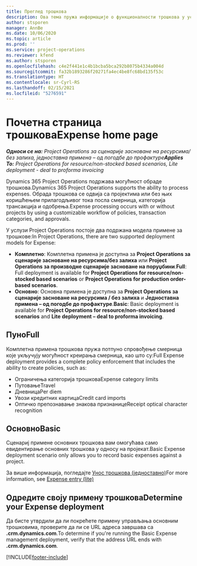 ```yaml
---
title: Преглед трошкова
description: Ова тема пружа информације о функционалности трошкова у услузи Project Operations.
author: stsporen
manager: AnnBe
ms.date: 10/06/2020
ms.topic: article
ms.prod: ''
ms.service: project-operations
ms.reviewer: kfend
ms.author: stsporen
ms.openlocfilehash: c4e2f441e1c4b1bcba5bca292b8075b4334a004d
ms.sourcegitcommit: fa32b1893286f20271fa4ec4be8fc68bd135f53c
ms.translationtype: HT
ms.contentlocale: sr-Cyrl-RS
ms.lasthandoff: 02/15/2021
ms.locfileid: "5276591"
---
```

# <a name="expense-home-page"></a><span data-ttu-id="82373-103">Почетна страница трошкова</span><span class="sxs-lookup"><span data-stu-id="82373-103">Expense home page</span></span>

<span data-ttu-id="82373-104">_**Односи се на:** Project Operations за сценарије засноване на ресурсима/без залиха, једноставна примена – од погодбе до профактуре_</span><span class="sxs-lookup"><span data-stu-id="82373-104">_**Applies To:** Project Operations for resource/non-stocked based scenarios, Lite deployment - deal to proforma invoicing_</span></span>


<span data-ttu-id="82373-105">Dynamics 365 Project Operations подржава могућност обраде трошкова.</span><span class="sxs-lookup"><span data-stu-id="82373-105">Dynamics 365 Project Operations supports the ability to process expenses.</span></span> <span data-ttu-id="82373-106">Обрада трошкова се одвија са пројектима или без њих коришћењем прилагодљивог тока посла смерница, категорија трансакција и одобрења.</span><span class="sxs-lookup"><span data-stu-id="82373-106">Expense processing occurs with or without projects by using a customizable workflow of policies, transaction categories, and approvals.</span></span>

<span data-ttu-id="82373-107">У услузи Project Operations постоје два подржана модела примене за трошкове:</span><span class="sxs-lookup"><span data-stu-id="82373-107">In Project Operations, there are two supported deployment models for Expense:</span></span> 

- <span data-ttu-id="82373-108">**Комплетно**: Комплетна примена је доступна за **Project Operations за сценарије засноване на ресурсима/без залиха** или **Project Operations за производне сценарије засноване на поруџбини**.</span><span class="sxs-lookup"><span data-stu-id="82373-108">**Full**: Full deployment is available for **Project Operations for resource/non-stocked based scenarios** or **Project Operations for production order-based scenarios**.</span></span>
- <span data-ttu-id="82373-109">**Основно**: Основна примена је доступна за **Project Operations за сценарије засноване на ресурсима / без залиха** и **Једноставна примена – од погодбе до профактуре**.</span><span class="sxs-lookup"><span data-stu-id="82373-109">**Basic**: Basic deployment is available for **Project Operations for resource/non-stocked based scenarios** and **Lite deployment – deal to proforma invoicing**.</span></span>

## <a name="full"></a><span data-ttu-id="82373-110">Пуно</span><span class="sxs-lookup"><span data-stu-id="82373-110">Full</span></span> 
<span data-ttu-id="82373-111">Комплетна примена трошкова пружа потпуно спровођење смерница које укључују могућност креирања смерница, као што су:</span><span class="sxs-lookup"><span data-stu-id="82373-111">Full Expense deployment provides a complete policy enforcement that includes the ability to create policies, such as:</span></span>

  - <span data-ttu-id="82373-112">Ограничења категорија трошкова</span><span class="sxs-lookup"><span data-stu-id="82373-112">Expense category limits</span></span>
  - <span data-ttu-id="82373-113">Путовање</span><span class="sxs-lookup"><span data-stu-id="82373-113">Travel</span></span>
  - <span data-ttu-id="82373-114">Дневница</span><span class="sxs-lookup"><span data-stu-id="82373-114">Per diem</span></span>
  - <span data-ttu-id="82373-115">Увози кредитних картица</span><span class="sxs-lookup"><span data-stu-id="82373-115">Credit card imports</span></span>
  - <span data-ttu-id="82373-116">Оптичко препознавање знакова признанице</span><span class="sxs-lookup"><span data-stu-id="82373-116">Receipt optical character recognition</span></span>

## <a name="basic"></a><span data-ttu-id="82373-117">Основно</span><span class="sxs-lookup"><span data-stu-id="82373-117">Basic</span></span> 
<span data-ttu-id="82373-118">Сценариј примене основних трошкова вам омогућава само евидентирање основних трошкова у односу на пројекат.</span><span class="sxs-lookup"><span data-stu-id="82373-118">Basic Expense deployment scenario only allows you to record basic expenses against a project.</span></span> 

<span data-ttu-id="82373-119">За више информација, погледајте [Унос трошкова (једноставно)](basic-expense.md)</span><span class="sxs-lookup"><span data-stu-id="82373-119">For more information, see [Expense entry (lite)](basic-expense.md)</span></span>

## <a name="determine-your-expense-deployment"></a><span data-ttu-id="82373-120">Одредите своју примену трошкова</span><span class="sxs-lookup"><span data-stu-id="82373-120">Determine your Expense deployment</span></span>
<span data-ttu-id="82373-121">Да бисте утврдили да ли покрећете примену управљања основним трошковима, проверите да ли се URL адреса завршава са **.crm.dynamics.com**.</span><span class="sxs-lookup"><span data-stu-id="82373-121">To determine if you're running the Basic Expense management deployment, verify that the address URL ends with **.crm.dynamics.com**.</span></span> 


[!INCLUDE[footer-include](../includes/footer-banner.md)]